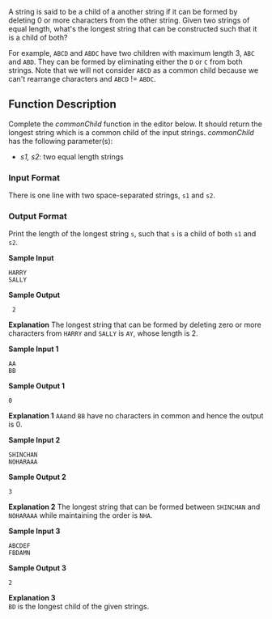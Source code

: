 A string is said to be a child of a another string if it can be formed by deleting 0 or more characters from the other string. Given two strings of equal length, what's the longest string that can be constructed such that it is a child of both?

For example,  `ABCD`  and  `ABDC`  have two children with maximum length 3,  `ABC`  and  `ABD`. They can be formed by eliminating either the  `D`  or  `C`  from both strings. Note that we will not consider  `ABCD`  as a common child because we can't rearrange characters and  `ABCD` != `ABDC`.

## Function Description

Complete the  _commonChild_  function in the editor below. 
It should return the longest string which is a common child of the input strings.
*commonChild* has the following parameter(s):
-   _s1, s2_: two equal length strings

### **Input Format**

There is one line with two space-separated strings, `s1` and `s2`.

### **Output Format**
Print the length of the longest string `s`, such that `s` is a child of both `s1` and `s2`.

**Sample Input**
```
HARRY
SALLY
```
**Sample Output**
```
 2
```
**Explanation**
The longest string that can be formed by deleting zero or more characters from `HARRY` and `SALLY` is `AY`, whose length is 2.

**Sample Input 1**
```
AA
BB
```
**Sample Output 1**
```
0
```
**Explanation 1**
`AA`and `BB` have no characters in common and hence the output is 0.

**Sample Input 2**
```
SHINCHAN
NOHARAAA
```
**Sample Output 2**
```
3
```
**Explanation 2**
The longest string that can be formed between `SHINCHAN` and `NOHARAAA` while maintaining the order is `NHA`.

**Sample Input 3**
```
ABCDEF
FBDAMN
```
**Sample Output 3**
```
2
```
**Explanation 3**  
`BD` is the longest child of the given strings.
<!--stackedit_data:
eyJoaXN0b3J5IjpbLTIwNDgzMzUwMzFdfQ==
-->
